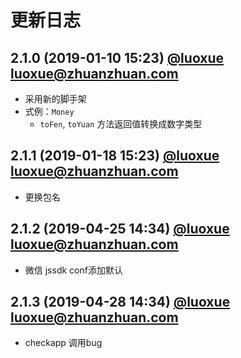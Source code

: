 # 更新日志

## 2.1.0 (2019-01-10 15:23) [@luoxue <luoxue@zhuanzhuan.com>]()

* 采用新的脚手架
* 式例：`Money`
  * `toFen`, `toYuan` 方法返回值转换成数字类型

## 2.1.1 (2019-01-18 15:23) [@luoxue <luoxue@zhuanzhuan.com>]()

* 更换包名

## 2.1.2 (2019-04-25 14:34) [@luoxue <luoxue@zhuanzhuan.com>]()

* 微信 jssdk conf添加默认

## 2.1.3 (2019-04-28 14:34) [@luoxue <luoxue@zhuanzhuan.com>]()

* checkapp 调用bug

